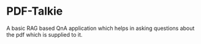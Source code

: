 # PDF-Talkie
A basic RAG based QnA application which helps in asking questions about the pdf which is supplied to it.
